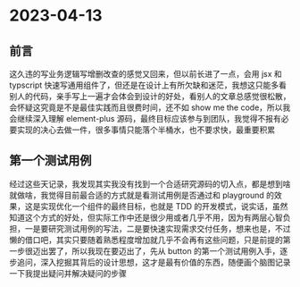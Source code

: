 # 2023-04-13

## 前言

这久违的写业务逻辑写增删改查的感觉又回来，但以前长进了一点，会用 jsx 和 typscript 快速写通用组件了，但还是在设计上有所欠缺和迷茫，我想这只能多看别人的代码，亲手写上一遍才会体会到设计的好处，看别人的文章总感觉很松散，会怀疑这究竟是不是最佳实践而且很费时间，还不如 show me the code，所以我会继续深入理解 element-plus 源码，最终目标应该参与到团队，我觉得不报有必要实现的决心去做一件，很多事情只能落个半桶水，也不要求快，最重要积累

## 第一个测试用例

经过这些天记录，我发现其实我没有找到一个合适研究源码的切入点，都是想到啥就做啥，我觉得目前最合适的方式就是看测试用例是否通过和 playground 的效果，这是实现优化一个组件的最终目标，也就是 TDD 的开发模式，说实话，虽然知道这个方式的好处，但实际工作中还是很少用或者几乎不用，因为有两层心智负担，一是要研究测试用例的写法，二是要快速实现需求交付任务，想来也是，不过懒的借口吧，其实只要随着熟悉程度增加就几乎不会再有这些问题，只是前提的第一步很迈出罢了，所以我现在要迈出了，先从 button 的第一个测试用例入手，逐步追问，深入挖掘其背后的设计思想，这才是最有价值的东西，随便画个脑图记录一下我提出疑问并解决疑问的步骤
